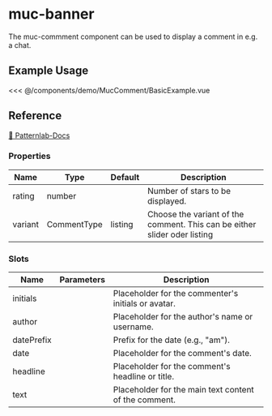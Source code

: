 <script setup>
import Basic from './demo/MucComment/BasicExample.vue'
</script>

# muc-banner

The muc-commment component can be used to display a comment in e.g. a chat.

## Example Usage

<DemoContainer>
  <Basic/>
</DemoContainer>

<<< @/components/demo/MucComment/BasicExample.vue

## Reference
[🔗 Patternlab-Docs](https://patternlab.muenchen.space/?p=viewall-elements-comment)

### Properties

| Name    | Type        | Default | Description                                                               |
|---------|-------------|---------|---------------------------------------------------------------------------|
| rating  | number      |         | Number of stars to be displayed.                                          |
| variant | CommentType | listing | Choose the variant of the comment. This can be either slider oder listing |

### Slots
| Name           | Parameters | Description                                           |
| -------------- | ---------- |-------------------------------------------------------|
| initials       |            | Placeholder for the commenter's initials or avatar.   |
| author         |            | Placeholder for the author's name or username.        |
| datePrefix     |            | Prefix for the date (e.g., "am").                     |
| date           |            | Placeholder for the comment's date.                   |
| headline       |            | Placeholder for the comment's headline or title.      |
| text           |            | Placeholder for the main text content of the comment. |
